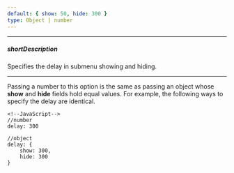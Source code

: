 ```yaml
---
default: { show: 50, hide: 300 }
type: Object | number
---
```

---
##### shortDescription
Specifies the delay in submenu showing and hiding.

---
Passing a number to this option is the same as passing an object whose **show** and **hide** fields hold equal values. For example, the following ways to specify the delay are identical.

    <!--JavaScript-->
    //number
    delay: 300

    //object
    delay: {
        show: 300,
        hide: 300
    }